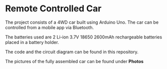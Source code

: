 # Remote Controlled Car
The project consists of a 4WD car built using Arduino Uno. The car can be controlled from a mobile app via Bluetooth.

The batteries used are 2 Li-ion 3.7V 18650 2600mAh rechargeable batteries placed in a battery holder.

The code and the circuit diagram can be found in this repository.

The pictures of the fully assembled car can be found under **Photos**

